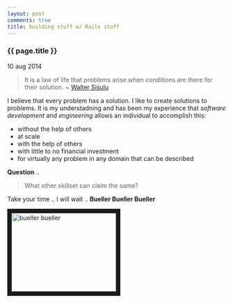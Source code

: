 ```yaml
---
layout: post
comments: true
title: building stuff w/ Rails stuff
---
```


<h3>{{ page.title }}</h3>

<p class="meta">10 aug 2014</p>

> It is a law of life that problems arise when conditions are there for their solution.
~ [Walter Sisulu](http://en.wikipedia.org/wiki/Walter_Sisulu)

I believe that every problem has a solution. I like to create solutions to problems. It is my understadning and has been my experience that _software development_ and _engineering_ allows an individual to accomplish this:  

- without the help of others
- at scale
- with the help of others
- with little to no financial investment
- for virtually any problem in any domain that can be described

**Question** ..

> What other skillset can claim the same?

Take your time .. I will wait .. **Bueller Bueller Bueller**

<a href="http://www.youtube.com/watch?feature=player_embedded&v=NP0mQeLWCCo
" target="_blank"><img src="http://img.youtube.com/vi/NP0mQeLWCCo/0.jpg" 
alt="bueller bueller" width="240" height="180" border="10" /></a>
